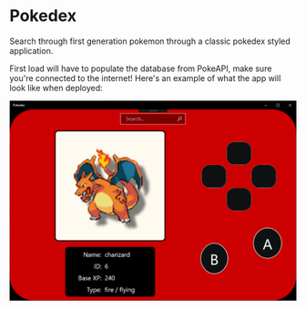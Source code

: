 # Pokedex

Search through first generation pokemon through a classic pokedex styled application.

First load will have to populate the database from PokeAPI, make sure you're connected to the internet! Here's an example of what the app will look like when deployed:

![Charizard displayed on pokedex](/.gitimages/app.png)